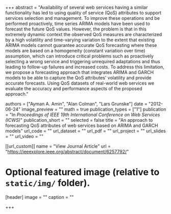 +++
abstract = "Availability of several web services having a similar functionality has led to using quality of service (QoS) attributes to support services selection and management. To improve these operations and be performed proactively, time series ARIMA models have been used to forecast the future QoS values. However, the problem is that in this extremely dynamic context the observed QoS measures are characterized by a high volatility and time-varying variation to the extent that existing ARIMA models cannot guarantee accurate QoS forecasting where these models are based on a homogeneity (constant variation over time) assumption, which can introduce critical problems such as proactively selecting a wrong service and triggering unrequired adaptations and thus leading to follow-up failures and increased costs. To address this limitation, we propose a forecasting approach that integrates ARIMA and GARCH models to be able to capture the QoS attributes' volatility and provide accurate forecasts. Using QoS datasets of real-world web services we evaluate the accuracy and performance aspects of the proposed approach."

authors = ["Ayman A. Amin", "Alan Colman", "Lars Grunske"]
date = "2012-06-24"
image_preview = ""
math = true
publication_types = ["1"]
publication = "In *Proceedings of IEEE 19th International Conference on Web Services (ICWS)*"
publication_short = ""
selected = false
title = "An approach to forecasting QoS attributes of web services based on ARIMA and GARCH models"
url_code = ""
url_dataset = ""
url_pdf = ""
url_project = ""
url_slides = ""
url_video = ""

[[url_custom]]
 name = "View Journal Article"
 url = "https://ieeexplore.ieee.org/abstract/document/6257792/"

# Optional featured image (relative to `static/img/` folder).
[header]
image = ""
caption = ""

+++
